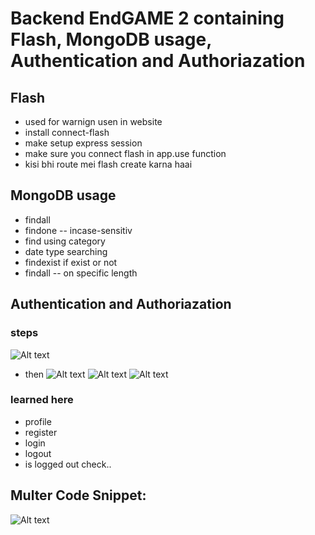 # Backend EndGAME 2 containing Flash, MongoDB usage, Authentication and Authoriazation
## Flash
- used for warnign usen in website
- install 
connect-flash
- make setup express session
- make sure you connect flash in app.use function
- kisi bhi route mei flash create karna haai
## MongoDB usage
- findall
- findone -- incase-sensitiv
- find using category
- date type searching
- findexist if exist or not
- findall -- on specific length
## Authentication and Authoriazation
### steps
![Alt text](<WhatsApp Image 2024-01-22 at 17.20.31_fddcf936.jpg>)
- then
![Alt text](1.png) ![Alt text](2.jpg) ![Alt text](3.jpg)

### learned here
- profile
- register
- login
- logout
- is logged out check..

## Multer Code Snippet:
![Alt text](multer.png)